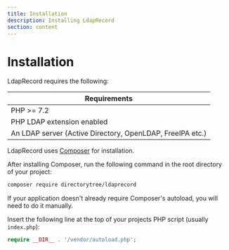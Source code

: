 ```yaml
---
title: Installation
description: Installing LdapRecord
section: content
---
```


# Installation

LdapRecord requires the following:

| Requirements                                              |
| --------------------------------------------------------- |
| PHP >= 7.2                                                |
| PHP LDAP extension enabled                                |
| An LDAP server (Active Directory, OpenLDAP, FreeIPA etc.) |

LdapRecord uses [Composer](https://getcomposer.org) for installation.

After installing Composer, run the following command in the root directory of your project:

```bash
composer require directorytree/ldaprecord
```

If your application doesn't already require Composer's autoload, you will need to do it manually.

Insert the following line at the top of your projects PHP script (usually `index.php`):

```php
require __DIR__ . '/vendor/autoload.php';
```
